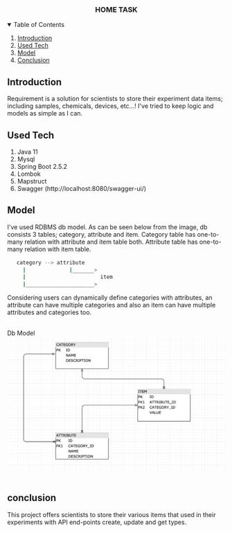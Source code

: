 <p align="center">

<h3 align="center">HOME TASK</h3>


<!-- TABLE OF CONTENTS -->
<details open="open">
  <summary>Table of Contents</summary>
  <ol>
    <li><a href="#introduction">Introduction</a></li>
    <li><a href="#used-tech">Used Tech</a></li>
    <li><a href="#model">Model</a></li>
    <li><a href="#conclusion">Conclusion</a></li>
  </ol>
</details>



<!-- INTRODUCTION -->
## Introduction
Requirement is a solution for scientists to store their experiment data items; including samples, chemicals, devices, etc...!
I've tried to keep logic and models as simple as I can.
</br>



## Used Tech

1. Java 11
2. Mysql
3. Spring Boot 2.5.2
4. Lombok
5. Mapstruct
6. Swagger (http://localhost:8080/swagger-ui/)


<!-- Model -->
## Model
I've used RDBMS db model. As can be seen below from the image, db consists 3 tables; category, attribute and item.
Category table has one-to-many relation with attribute and item table both.
Attribute table has one-to-many relation with item table.
```sh
   category --> attribute
     |              |_______>
     |                        item
     |______________________>
   ```
Considering users can dynamically define categories with attributes, an attribute can have multiple categories
and also an item can have multiple attributes and categories too.
</br></br>

Db Model
![alt text](src/main/resources/static/img.png)
</br></br>



<!-- Conclusion -->
## conclusion
This project offers scientists to store their various items that used in their experiments with API end-points create, update and get types.